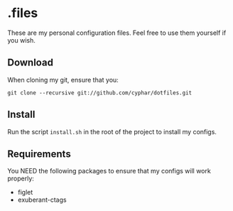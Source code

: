 # .files #
These are my personal configuration files. Feel free to use them yourself if you wish.

## Download ##
When cloning my git, ensure that you:
```
git clone --recursive git://github.com/cyphar/dotfiles.git
```

## Install ##
Run the script `install.sh` in the root of the project to install my configs.

## Requirements ##
You NEED the following packages to ensure that my configs will work properly:
- figlet
- exuberant-ctags
